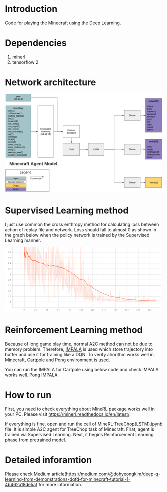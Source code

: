 # Introduction
Code for playing the Minecraft using the Deep Learning. 

# Dependencies
1. minerl
2. tensorflow 2

# Network architecture
<img src="image/minecraft_network.png" width="1000">

# Supervised Learning method
I just use common the cross enthropy method for calculating loss between action of replay file and network. Loss should fall to almost 0 as shown in the graph below when the policy network is trained by the Supervised Learning manner.

<img src="image/treechop_sl_loss.png" width="500">

# Reinforcement Learning method
Because of long game play time, normal A2C method can not be due to memory problem. Therefore, [IMPALA](https://deepmind.com/research/publications/2019/impala-scalable-distributed-deep-rl-importance-weighted-actor-learner-architectures) is used which store trajectory into buffer and use it for training like a DQN. To verify alrorithm works well in Minecraft, Cartpole and Pong environment is used.

You can run the IMPALA for Cartpole using below code and check IMPALA works well.
[Pong IMPALA](https://github.com/kimbring2/minecraft_ai/blob/master/Pong_v0(IMPALA).ipynb)

# How to run 
First, you need to check everything about MineRL package works well in your PC. Please visit https://minerl.readthedocs.io/en/latest/.

If everything is fine, open and run the cell of MineRL-TreeChop(LSTM).ipynb file. It is simple A2C agent for TreeChop task of Minecraft. Firat, agent is trained via Supervised Learning. Next, it begins Reinforcement Learning phase from pretrained model.

# Detailed inforamtion
Please check Medium article(https://medium.com/@dohyeongkim/deep-q-learning-from-demonstrations-dqfd-for-minecraft-tutorial-1-4b462a18de5a) for more information.
